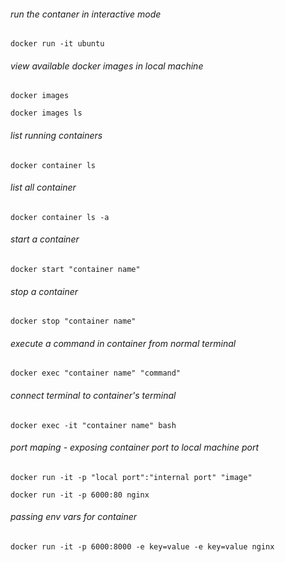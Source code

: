 ###### run the contaner in interactive mode
```
docker run -it ubuntu
```

###### view available docker images in local machine
```
docker images
```
```
docker images ls
```

###### list running containers
```
docker container ls
```

###### list all container
```
docker container ls -a
```

###### start a container
```
docker start "container name"
```

###### stop a container
```
docker stop "container name"
```

###### execute a command in container from normal terminal
```
docker exec "container name" "command"
```

###### connect terminal to container's terminal
```
docker exec -it "container name" bash
```

###### port maping - exposing container port to local machine port
```
docker run -it -p "local port":"internal port" "image"
```
```
docker run -it -p 6000:80 nginx
```

###### passing env vars for container
```
docker run -it -p 6000:8000 -e key=value -e key=value nginx
```
